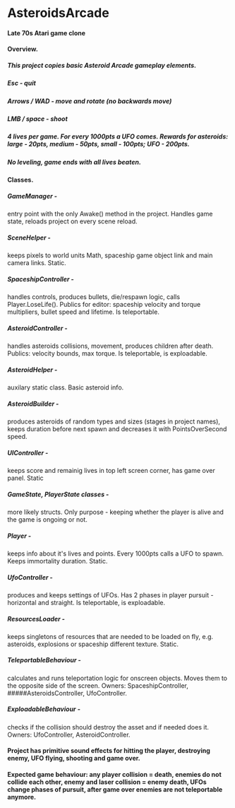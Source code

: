  # AsteroidsArcade
  #### Late 70s Atari game clone

  #### Overview.
  ##### This project copies basic Asteroid Arcade gameplay elements.
  ##### Esc - quit
  ##### Arrows / WAD - move and rotate (no backwards move)
  ##### LMB / space - shoot
  ##### 4 lives per game. For every 1000pts a UFO comes. Rewards for asteroids: large - 20pts, medium - 50pts, small - 100pts; UFO - 200pts.
  ##### No leveling, game ends with all lives beaten.

  #### Classes.
  ##### GameManager - 
entry point with the only Awake() method in the project. Handles game state, reloads project on every scene reload.
  ##### SceneHelper - 
keeps pixels to world units Math, spaceship game object link and main camera links. Static.
  ##### SpaceshipController - 
handles controls, produces bullets, die/respawn logic, calls Player.LoseLife(). Publics for editor: spaceship velocity and torque multipliers, bullet speed and lifetime. Is teleportable.
  ##### AsteroidController - 
handles asteroids collisions, movement, produces children after death. Publics: velocity bounds, max torque. Is teleportable, is exploadable.
  ##### AsteroidHelper - 
auxilary static class. Basic asteroid info.
  ##### AsteroidBuilder - 
produces asteroids of random types and sizes (stages in project names), keeps duration before next spawn and decreases it with PointsOverSecond speed.
  ##### UIController - 
keeps score and remainig lives in top left screen corner, has game over panel. Static
  ##### GameState, PlayerState classes -
more likely structs. Only purpose - keeping whether the player is alive and the game is ongoing or not.
  ##### Player - 
keeps info about it's lives and points. Every 1000pts calls a UFO to spawn. Keeps immortality duration. Static.
  ##### UfoController - 
produces and keeps settings of UFOs. Has 2 phases in player pursuit - horizontal and straight. Is teleportable, is exploadable.
  ##### ResourcesLoader - 
keeps singletons of resources that are needed to be loaded on fly, e.g. asteroids, explosions or spaceship different texture. Static.
  ##### TeleportableBehaviour - 
calculates and runs teleportation logic for onscreen objects. Moves them to the opposite side of the screen. Owners: SpaceshipController, #####AsteroidsController, UfoController.
  ##### ExploadableBehaviour - 
checks if the collision should destroy the asset and if needed does it. Owners: UfoController, AsteroidController.

  #### Project has primitive sound effects for hitting the player, destroying enemy, UFO flying, shooting and game over.
  #### Expected game behaviour: any player collision = death, enemies do not collide each other, enemy and laser collision = enemy death, UFOs change phases of pursuit, after game over enemies are not teleportable anymore.
